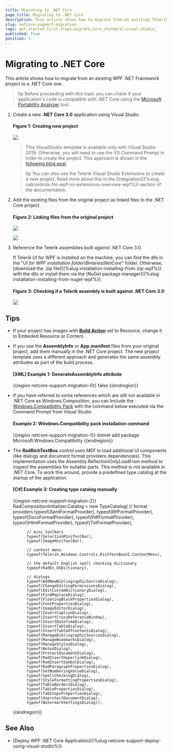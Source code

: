 ```yaml
---
title: Migrаting to .NET Core
page_title: Migrаting to .NET Core
description: This article shows how to migrate from an existing Telerik WPF .NET Framework project to a .NET Core one.
slug: netcore-support-migration
tags: get,started,first,steps,migrate,core,standard,visual,studio,
published: True
position: 1
---
```


# Migrаting to .NET Core

This article shows how to migrate from an existing WPF .NET Framework project to a .NET Core one.

>tip Before proceeding with this topic you can check if your application's code is compatible with .NET Core using the [Microsoft Portability Analyzer](https://devblogs.microsoft.com/dotnet/are-your-windows-forms-and-wpf-applications-ready-for-net-core-3-0/) tool.

1. Create a new __.NET Core 3.0__ application using Visual Studio. 
	
	#### Figure 1: Creating new project
	![](images/netcore-support-migration-0.png)

	> This VisualStudio template is available only with Visual Studio 2019. Otherwise, you will need to use the VS Command Prompt in order to create the project. This approach is shown in the [following blog post](https://www.telerik.com/blogs/how-to-update-wpf-winforms-app-to-dotnet-core-3).
	
	>tip You can also use the Telerik Visual Studio Extensions to create a new project. Read more about this in the [Integration]({%slug radcontrols-for-wpf-vs-extensions-overview-wpf%}) section of the documentation.
	
2. Add the existing files from the original project as linked files to the .NET Core project.
	
	#### Figure 2: Linking files from the original project
	![](images/netcore-support-migration-1.png)
	
	![](images/netcore-support-migration-2.png)
 
3. Reference the Telerik assemblies built against .NET Core 3.0.
	
	If Telerik UI for WPF is installed on the machine, you can find the dlls in the "*UI for WPF installation folder\Binaries\NetCore*" folder. Otherwise, [download the .zip file]({%slug installation-installing-from-zip-wpf%}) with the dlls or install them via the [NuGet package manager]({%slug installation-installing-from-nuget-wpf%}).
	
	#### Figure 3: Checking if a Telerik assembly is built against .NET Core 3.0
	![](images/netcore-support-migration-3.png)

## Tips

* If your project has images with [__Build Action__](https://docs.microsoft.com/en-us/visualstudio/ide/build-actions?view=vs-2019) set to Resource, change it to Embeded Resource or Content.

* If you use the __AssemblyInfo__ or __App.manifest__ files from your original project, add them manually in the .NET Core project. The new project template uses a different approach and generates the same assembly attributes as part of the build process.
	
	#### __[XML] Example 1: GenerateAssemblyInfo attribute__
	{{region netcore-support-migration-0}}
		<generateassemblyinfo>false</generateassemblyinfo>
	{{endregion}}
	
* If you have referred to some references which are still not available in .NET Core as Windows.Composition, you can Include the [Windows.Compatibility Pack](https://docs.microsoft.com/en-us/dotnet/core/porting/windows-compat-pack) with the command below executed via the Command Prompt from Visual Studio.
	 
	#### __Example 2: Windows.Compatibility pack installation command__
	{{region netcore-support-migration-1}}
		dotnet add package Microsoft.Windows.Compatibility
	{{endregion}}
	
* The __RadRichTextBox__ control uses MEF to load additional UI components (like dialogs and document format providers dependencies). This implementation uses the Assembly.ReflectionOnlyLoadFrom method to inspect the assemblies for suitable parts. This method is not available in .NET Core. To work this around, provide a predefined type catalog at the startup of the application.
	
	#### __[C#] Example 3: Creating type catalog manually__
	{{region netcore-support-migration-2}}
		RadCompositionInitializer.Catalog = new TypeCatalog(
			// format providers
			typeof(XamlFormatProvider),
			typeof(RtfFormatProvider),
			typeof(DocxFormatProvider),
			typeof(PdfFormatProvider),
			typeof(HtmlFormatProvider),
			typeof(TxtFormatProvider),

			// mini toolbars
			typeof(SelectionMiniToolBar),
			typeof(ImageMiniToolBar),

			// context menu
			typeof(Telerik.Windows.Controls.RichTextBoxUI.ContextMenu),

			// the default English spell checking dictionary
			typeof(RadEn_USDictionary),

			// dialogs
			typeof(AddNewBibliographicSourceDialog),
			typeof(ChangeEditingPermissionsDialog),
			typeof(EditCustomDictionaryDialog),
			typeof(FindReplaceDialog),
			typeof(FloatingBlockPropertiesDialog),
			typeof(FontPropertiesDialog),
			typeof(ImageEditorDialog),
			typeof(InsertCaptionDialog),
			typeof(InsertCrossReferenceWindow),
			typeof(InsertDateTimeDialog),
			typeof(InsertTableDialog),
			typeof(InsertTableOfContentsDialog),
			typeof(ManageBibliographicSourcesDialog),
			typeof(ManageBookmarksDialog),
			typeof(ManageStylesDialog),
			typeof(NotesDialog),
			typeof(ProtectDocumentDialog),
			typeof(RadInsertHyperlinkDialog),
			typeof(RadInsertSymbolDialog),
			typeof(RadParagraphPropertiesDialog),
			typeof(SetNumberingValueDialog),
			typeof(SpellCheckingDialog),
			typeof(StyleFormattingPropertiesDialog),
			typeof(TableBordersDialog),
			typeof(TablePropertiesDialog),
			typeof(TabStopsPropertiesDialog),
			typeof(UnprotectDocumentDialog),
			typeof(WatermarkSettingsDialog));
	{{endregion}}
	
## See Also

* [Deploy WPF .NET Core Application]({%slug netcore-support-deploy-using-visual-studio%})

	





